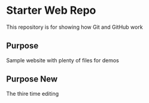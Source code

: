 # Starter Web Repo

This repository is for showing how Git and GitHub work

## Purpose

Sample website with plenty of files for demos

## Purpose New


The thire time editing
